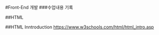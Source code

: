 #Front-End 개발
###수업내용 기록


##HTML

##HTML Inntroduction
https://www.w3schools.com/html/html_intro.asp
